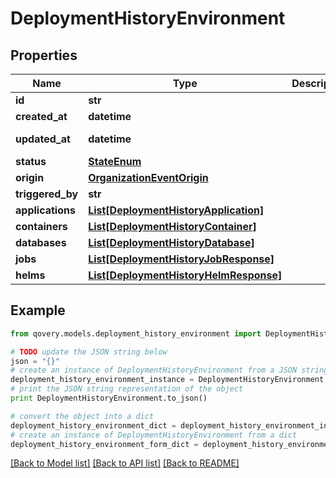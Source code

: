 # DeploymentHistoryEnvironment


## Properties

Name | Type | Description | Notes
------------ | ------------- | ------------- | -------------
**id** | **str** |  | [readonly] 
**created_at** | **datetime** |  | [readonly] 
**updated_at** | **datetime** |  | [optional] [readonly] 
**status** | [**StateEnum**](StateEnum.md) |  | [optional] 
**origin** | [**OrganizationEventOrigin**](OrganizationEventOrigin.md) |  | [optional] 
**triggered_by** | **str** |  | [optional] 
**applications** | [**List[DeploymentHistoryApplication]**](DeploymentHistoryApplication.md) |  | [optional] 
**containers** | [**List[DeploymentHistoryContainer]**](DeploymentHistoryContainer.md) |  | [optional] 
**databases** | [**List[DeploymentHistoryDatabase]**](DeploymentHistoryDatabase.md) |  | [optional] 
**jobs** | [**List[DeploymentHistoryJobResponse]**](DeploymentHistoryJobResponse.md) |  | [optional] 
**helms** | [**List[DeploymentHistoryHelmResponse]**](DeploymentHistoryHelmResponse.md) |  | [optional] 

## Example

```python
from qovery.models.deployment_history_environment import DeploymentHistoryEnvironment

# TODO update the JSON string below
json = "{}"
# create an instance of DeploymentHistoryEnvironment from a JSON string
deployment_history_environment_instance = DeploymentHistoryEnvironment.from_json(json)
# print the JSON string representation of the object
print DeploymentHistoryEnvironment.to_json()

# convert the object into a dict
deployment_history_environment_dict = deployment_history_environment_instance.to_dict()
# create an instance of DeploymentHistoryEnvironment from a dict
deployment_history_environment_form_dict = deployment_history_environment.from_dict(deployment_history_environment_dict)
```
[[Back to Model list]](../README.md#documentation-for-models) [[Back to API list]](../README.md#documentation-for-api-endpoints) [[Back to README]](../README.md)


